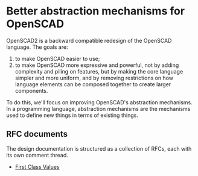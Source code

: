 # Better abstraction mechanisms for OpenSCAD
OpenSCAD2 is a backward compatible redesign of the OpenSCAD language.
The goals are:
 1. to make OpenSCAD easier to use;
 2. to make OpenSCAD more expressive and powerful, not by adding complexity and piling on features, but by making the core language simpler and more uniform, and by removing restrictions on how language elements can be composed together to create larger components.

To do this, we'll focus on improving OpenSCAD's abstraction mechanisms. In a programming language, abstraction mechanisms are the mechanisms used to define new things in terms of existing things.

## RFC documents
The design documentation is structured as a collection of RFCs, each with its own comment thread.
* [First Class Values](rfc/First_Class_Values.md)
